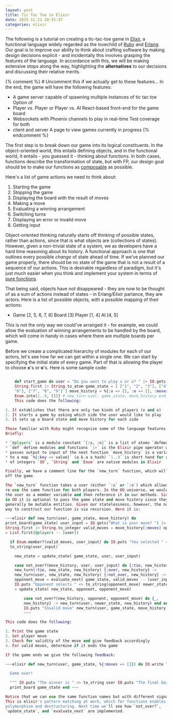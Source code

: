 ```yaml
--- 
layout: post 
title: Tic Tac Toe in Elixir
date: 2015-11-21 20:55:37
categories: elixir 
---
```


The following is a tutorial on creating a tic-tac-toe game in
[Elixir](http://wwww.elixir-lang.org), a functional language widely regarded as
the lovechild of [Ruby](http://www.ruby-lang.org) and
[Erlang](http://www.erlang.org/). Our goal is to improve our ability to think
about crafting software by making design decisions explicit - and incidentally
this involves grasping the features of the language. In accordance with this,
we will be making extensive stops along the way, highlighting the
**alternatives** to our decisions and discussing their relative merits.

{% comment %} # Uncomment this if we actually get to these features...  In the
end, the game will have the following features:

* A game server capable of spawning multiple instances of tic tac toe Option of
* Player vs. Player or Player vs. AI React-based front-end for the game board
* Websockets with Phoenix channels to play in real-time Test coverage for both
* client and server A page to view games currently in progress
{% endcomment %}

The first step is to break down our game into its logical constituents. In the
object-oriented world, this entails defining objects, and in the functional
world, it entails - you guessed it - thinking about functions. In both cases,
functions describe the transformation of state, but with FP, our design goal
should be to make our functions as
[composable](https://en.wikipedia.org/wiki/Function_composition) as possible.

Here's a list of game actions we need to think about:

1. Starting the game
2. Stopping the game
3. Displaying the board with the result of moves
4. Making a move
5. Evaluating a winning arrangement
6. Switching turns
7. Displaying an error or invalid move
8. Getting input

Object-oriented thinking naturally starts off thinking of possible states,
rather than actions, since that is what objects are (collections of states).
However, given a non-trivial state of a system, we as developers have a hard
time reasoning about its history. A functional approach is one that outlines
every possible *change* of state ahead of time. If we've planned our game
properly, there should be no state of the game that is not a result of
a sequence of our actions. This is desirable regardless of paradigm, but it's
just much easier when you think and implement your system in terms of [pure
functions](https://en.wikipedia.org/wiki/Pure_function).

That being said, objects have not disappeared - they are now to be thought of
as a sum of actions instead of states - in Erlang/Elixir parlance, they are
*actors*. Here is a list of possible objects, with a possible mapping of their
actions:

* Game [2, 5, 6, 7, 8] Board [3] Player [1, 4] AI [4, 5]

This is not the only way we could've arranged it - for example, we could allow
the evaluation of winning arrangements to be handled by the board, which will
come in handy in cases where there are multiple boards per game.

Before we create a complicated hierarchy of modules for each of our actors,
let's see how far we can get within a single one. We can start by specifying
the initial state of every game. Part of that is allowing the player to choose
**x**'s or **o**'s. Here is some sample code:

~~~elixir defmodule TicTacToe do @players [:x, :o]

    def start_game do user = "Do you want to play x or o? " |> IO.gets |>
    String.first |> String.to_atom game_state = [ ["1", "2", "3"], ["4", "5",
    "6"], ["7", "8", "9"] ] move_history = %{:x => [], :o => [], :moves =>
    Enum.into(1..9, [])} # new_turn user, game_state, move_history end end ~~~
    This code does the following:

1. It establishes that there are only two kinds of players (x and o)
2. It starts a game by asking which side the user would like to play
3. It sets up a board state and move history for each side

Those familiar with Ruby might recognize some of the language features.
Briefly:

* `@players` is a module constant `[:x, :o]` is a list of atoms `defmodule` and
* `def` define modules and functions `|>` is the Elixir pipe operator which
* passes output to input of the next function `move_history` is a variable set
* to a map `%{:key => value}` (a.k.a a hash) `1..9` is short hand for a range
* of integers `IO`, `String` and `Enum` are native modules in Elixir

Finally, we have a comment line for the `new_turn` function, which will kick
off the game.

The `new_turn` function takes a user (either `:x` or `:o`) which allows us to
re-use the same function for both players. In the OO universe, we would store
the user as a member variable and then reference it in our methods. Similarly,
in OO it is optional to pass the game state and move history since they would
generally be mutable entities. Given our statelessness, however, the natural
way to construct our function is via recursion. Here it is:

~~~elixir def new_turn(user, game_state, move_history) do
print_board(game_state) user_input = IO.gets("What is your move? ") |>
String.first |> String.to_integer valid_moves = move_history[:moves] opponent
= List.first(@players -- [user])

  if Enum.member?(valid_moves, user_input) do IO.puts "You selected " <>
  to_string(user_input)

    new_state = update_state( game_state, user, user_input)

    case not_over?(move_history, user, user_input) do {:tie, new_history} ->
    new_turn(:tie, new_state, new_history) {:over, new_history} ->
    new_turn(user, new_state, new_history) {:not_over, new_history} ->
    opponent_move = evaluate_next( game_state, valid_moves -- [user_input])
    IO.puts "Opponent selects " <> to_string(opponent_move) newer_state
    = update_state( new_state, opponent, opponent_move) 

        case not_over?(new_history, opponent, opponent_move) do {_,
        new_history} -> new_turn(user, newer_state, new_history) end end else
        IO.puts "Invalid move" new_turn(user, game_state, move_history) end end
        ~~~

This code does the following:

1. Print the game state
2. Get player move
3. Check for validity of the move and give feedback accordingly
4. For valid moves, determine if it ends the game

If the game ends we give the following feedback:

~~~elixir def new_turn(user, game_state, %{:moves => []}) do IO.write """

  Game over!

  """ IO.puts "The winner is " <> to_string user IO.puts "The final board is"
  print_board game_state end ~~~

Notice that we can use the same function names but with different signatures.
This is elixir's pattern matching at work, which for functions enables
polymorphism and destructuring. Next time we'll see how `not_over?`,
`update_state`, and `evaluate_next` are implemented. 
